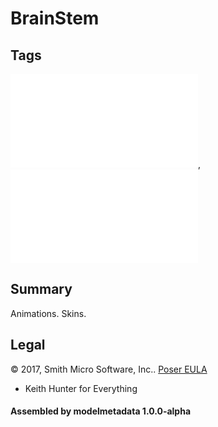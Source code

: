 # BrainStem

## Tags

![core](../../Models-core.md), ![testing](../../Models-testing.md)

## Summary

Animations. Skins.

## Legal

&copy; 2017, Smith Micro Software, Inc.. [Poser EULA](https://archive.org/stream/poser-pro-2014-reference-manual/Poser_Pro_2014_reference_manual_djvu.txt)

 - Keith Hunter for Everything

#### Assembled by modelmetadata 1.0.0-alpha